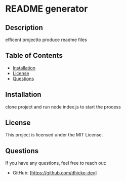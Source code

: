 
# README generator

## Description
efficent projectto produce readme files

## Table of Contents
- [Installation](#installation)
- [License](#license)
- [Questions](#questions)

## Installation
clone project and run node index.js to start the process

## License
This project is licensed under the MIT License.


## Questions
If you have any questions, feel free to reach out:
- GitHub: [https://github.com/dhicke-dev]

